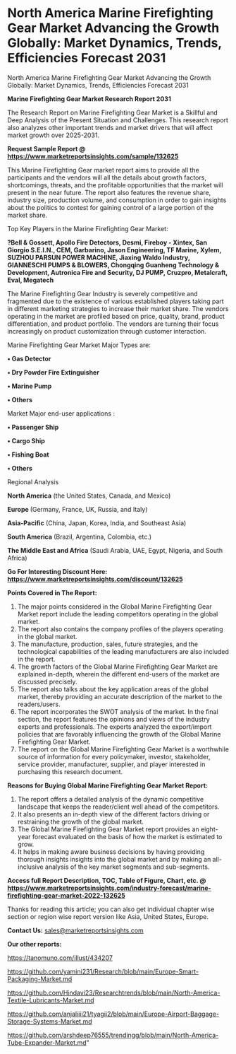 # North America Marine Firefighting Gear Market Advancing the Growth Globally: Market Dynamics, Trends, Efficiencies Forecast 2031
North America Marine Firefighting Gear Market Advancing the Growth Globally: Market Dynamics, Trends, Efficiencies Forecast 2031

<strong>Marine Firefighting Gear Market Research Report 2031</strong>

The Research Report on Marine Firefighting Gear Market is a Skillful and Deep Analysis of the Present Situation and Challenges. This research report also analyzes other important trends and market drivers that will affect market growth over 2025-2031.

<strong>Request Sample Report @ <a href=https://www.marketreportsinsights.com/sample/132625>https://www.marketreportsinsights.com/sample/132625</a></strong>

This Marine Firefighting Gear market report aims to provide all the participants and the vendors will all the details about growth factors, shortcomings, threats, and the profitable opportunities that the market will present in the near future. The report also features the revenue share, industry size, production volume, and consumption in order to gain insights about the politics to contest for gaining control of a large portion of the market share.

Top Key Players in the Marine Firefighting Gear Market:

<strong>?Bell & Gossett, Apollo Fire Detectors, Desmi, Fireboy - Xintex, San Giorgio S.E.I.N., CEM, Garbarino, Jason Engineering, TF Marine, Xylem, SUZHOU PARSUN POWER MACHINE, Jiaxing Waldo Industry, GIANNESCHI PUMPS & BLOWERS, Chongqing Guanheng Technology & Development, Autronica Fire and Security, DJ PUMP, Cruzpro, Metalcraft, Eval, Megatech</strong>

The Marine Firefighting Gear Industry is severely competitive and fragmented due to the existence of various established players taking part in different marketing strategies to increase their market share. The vendors operating in the market are profiled based on price, quality, brand, product differentiation, and product portfolio. The vendors are turning their focus increasingly on product customization through customer interaction.

Marine Firefighting Gear Market Major Types are:

<strong>• Gas Detector

• Dry Powder Fire Extinguisher

• Marine Pump

• Others</strong>

Market Major end-user applications :

<strong>• Passenger Ship

• Cargo Ship

• Fishing Boat

• Others</strong>

Regional Analysis

</u><strong><b>North America</b></strong> (the United States, Canada, and Mexico)

<strong><b>Europe </b></strong>(Germany, France, UK, Russia, and Italy)

<strong><b>Asia-Pacific</b></strong> (China, Japan, Korea, India, and Southeast Asia)

<strong><b>South America</b></strong> (Brazil, Argentina, Colombia, etc.)

<strong><b>The Middle East and Africa</b></strong> (Saudi Arabia, UAE, Egypt, Nigeria, and South Africa)

<strong>Go For Interesting Discount Here: <a href=https://www.marketreportsinsights.com/discount/132625>https://www.marketreportsinsights.com/discount/132625</a></strong>

<strong>Points Covered in The Report:</strong>
<ol>
  <li>The major points considered in the Global Marine Firefighting Gear Market report include the leading competitors operating in the global market.</li>
  <li>The report also contains the company profiles of the players operating in the global market.</li>
  <li>The manufacture, production, sales, future strategies, and the technological capabilities of the leading manufacturers are also included in the report.</li>
  <li>The growth factors of the Global Marine Firefighting Gear Market are explained in-depth, wherein the different end-users of the market are discussed precisely.</li>
  <li>The report also talks about the key application areas of the global market, thereby providing an accurate description of the market to the readers/users.</li>
  <li>The report incorporates the SWOT analysis of the market. In the final section, the report features the opinions and views of the industry experts and professionals. The experts analyzed the export/import policies that are favorably influencing the growth of the Global Marine Firefighting Gear Market.</li>
  <li>The report on the Global Marine Firefighting Gear Market is a worthwhile source of information for every policymaker, investor, stakeholder, service provider, manufacturer, supplier, and player interested in purchasing this research document.</li>
</ol>
<strong>Reasons for Buying Global Marine Firefighting Gear Market Report:</strong>

<ol>
  <li>The report offers a detailed analysis of the dynamic competitive landscape that keeps the reader/client well ahead of the competitors.</li>
  <li>It also presents an in-depth view of the different factors driving or restraining the growth of the global market.</li>
  <li>The Global Marine Firefighting Gear Market report provides an eight-year forecast evaluated on the basis of how the market is estimated to grow.</li>
  <li>It helps in making aware business decisions by having providing thorough insights insights into the global market and by making an all-inclusive analysis of the key market segments and sub-segments.</li>
</ol>
<strong>Access full Report Description, TOC, Table of Figure, Chart, etc. @ <a href=https://www.marketreportsinsights.com/industry-forecast/marine-firefighting-gear-market-2022-132625>https://www.marketreportsinsights.com/industry-forecast/marine-firefighting-gear-market-2022-132625</a></strong>


Thanks for reading this article; you can also get individual chapter wise section or region wise report version like Asia, United States, Europe.

<strong>Contact Us:</strong>
sales@marketreportsinsights.com

<strong>Our other reports:</strong>

<a href=https://tanomuno.com/illust/434207>https://tanomuno.com/illust/434207</a>

<a href=https://github.com/yamini231/Research/blob/main/Europe-Smart-Packaging-Market.md>https://github.com/yamini231/Research/blob/main/Europe-Smart-Packaging-Market.md</a>

<a href=https://github.com/Hindavi23/Researchtrends/blob/main/North-America-Textile-Lubricants-Market.md>https://github.com/Hindavi23/Researchtrends/blob/main/North-America-Textile-Lubricants-Market.md</a>

<a href=https://github.com/anjaliiii21/tyagii2/blob/main/Europe-Airport-Baggage-Storage-Systems-Market.md>https://github.com/anjaliiii21/tyagii2/blob/main/Europe-Airport-Baggage-Storage-Systems-Market.md</a>

<a href=https://github.com/arshdeep76555/trendingg/blob/main/North-America-Tube-Expander-Market.md>https://github.com/arshdeep76555/trendingg/blob/main/North-America-Tube-Expander-Market.md</a>"
